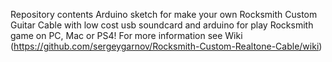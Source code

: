 Repository contents Arduino sketch for make your own Rocksmith Custom Guitar Cable with low cost usb soundcard and arduino for play Rocksmith game on PC, Mac or PS4! For more information see Wiki (https://github.com/sergeygarnov/Rocksmith-Custom-Realtone-Cable/wiki)
